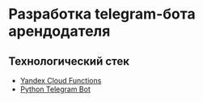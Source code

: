 # Разработка telegram-бота арендодателя

## Технологический стек

* [Yandex Cloud Functions](https://cloud.yandex.ru/docs/functions/)
* [Python Telegram Bot](https://docs.python-telegram-bot.org/en/stable/)
